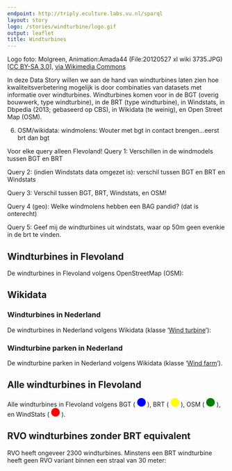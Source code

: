 ```yaml
---
endpoint: http://triply.eculture.labs.vu.nl/sparql
layout: story
logo: /stories/windturbine/logo.gif
output: leaflet
title: Windturbines
---
```


Logo foto: Molgreen, Animation:Amada44 (File:20120527 xl wiki
3735.JPG) [<a href="https://creativecommons.org/licenses/by-sa/3.0">CC
BY-SA 3.0</a>], <a
href="https://commons.wikimedia.org/wiki/File%3AWind_turbine.gif">via
Wikimedia Commons</a>

In deze Data Story willen we aan de hand van windturbines laten zien hoe kwaliteitsverbetering mogelijk is door combinaties van datasets met informatie over windturbines. Windturbines komen voor in de BGT (overig bouwwerk, type windturbine), in de BRT (type windturbine), in Windstats, in Dbpedia (2013; gebaseerd op CBS), in Wikidata (te weinig), en Open Street Map (OSM).

6. 	OSM/wikidata: windmolens:  Wouter met bgt in contact brengen…eerst brt dan bgt

Voor elke query alleen Flevoland! 
Query 1: Verschillen in de windmodels tussen BGT en BRT 

Query 2: (indien Windstats data omgezet is): verschil tussen BGT en BRT en Windstats

Query 3: Verschil tussen BGT, BRT, Windstats, en OSM!

Query 4 (geo): Welke windmolens hebben een BAG pandid? (dat is onterecht)

Query 5: Geef mij de windturbines uit windstats, waar op 50m geen evenkie in de brt te vinden. 





## Windturbines in Flevoland

De windturbines in Flevoland volgens OpenStreetMap (OSM):

<div
  data-query
  data-query-sparql="00-flevoland.rq"></div>

## Wikidata

### Windturbines in Nederland

De windturbines in Nederland volgens Wikidata (klasse ‘<a
href="http://www.wikidata.org/entity/Q49833">Wind turbine</a>’):

<div
  data-query
  data-query-endpoint="https://query.wikidata.org/sparql"
  data-query-sparql="10-turbine.rq"></div>

### Windturbine parken in Nederland

De windturbine parken in Nederland volgens Wikidata (klasse ‘<a
href="http://www.wikidata.org/entity/Q194356">Wind farm</a>’).

<div data-query
     data-query-endpoint="https://query.wikidata.org/sparql"
     data-query-sparql="20-farm.rq"></div>

## Alle windturbines in Flevoland

Alle windturbines in Flevoland volgens BGT
( <svg height="20" viewBox="0 0 20 20" xmlns="http://www.w3.org/2000/svg"> <circle cx="10" cy="10" fill="blue" r="10"/></svg> ),
BRT
( <svg height="20" viewBox="0 0 20 20" xmlns="http://www.w3.org/2000/svg"> <circle cx="10" cy="10" fill="yellow" r="10"/></svg> ),
OSM
( <svg height="20" viewBox="0 0 20 20" xmlns="http://www.w3.org/2000/svg"> <circle cx="10" cy="10" fill="green" r="10"/></svg> ),
en WindStats
( <svg height="20" viewBox="0 0 20 20" xmlns="http://www.w3.org/2000/svg"> <circle cx="10" cy="10" fill="red" r="10"/></svg> ).

<div data-query
     data-query-endpoint="https://api.krr.triply.cc/datasets/Kadaster/windturbines/services/windturbines/sparql"
     data-query-sparql="windturbine.rq">

## RVO windturbines zonder BRT equivalent

RVO heeft ongeveer 2300 windturbines. Minstens een BRT windturbine
heeft geen RVO variant binnen een straal van 30 meter:

<div
  data-query
  data-query-sparql="30-rvo-turbines-niet-in-brt.rq"
  data-query-endpoint="https://data.labs.pdok.nl/geosparql"></div>

<!--
<img src="https://wiki.openstreetmap.org/w/images/0/0c/Power-wind-16.svg">
-->
